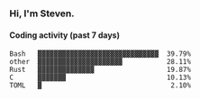 ### Hi, I'm Steven.

#### Coding activity (past 7 days)
```
Bash   ▓▓▓▓▓▓▓▓▓▓▓▓▓▓▓▓▓▓▓▓▓▓▓▓▓▓▓▓▓▓  39.79%
other  ▓▓▓▓▓▓▓▓▓▓▓▓▓▓▓▓▓▓▓▓▓           28.11%
Rust   ▓▓▓▓▓▓▓▓▓▓▓▓▓▓                  19.87%
C      ▓▓▓▓▓▓▓                         10.13%
TOML   ▓                                2.10%
```
